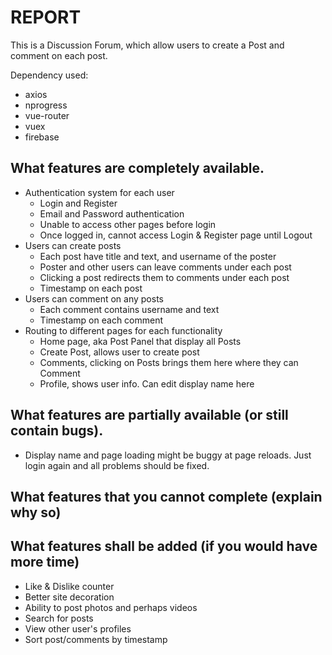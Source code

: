 # REPORT

This is a Discussion Forum, which allow users to create a Post
and comment on each post.

Dependency used:
- axios
- nprogress
- vue-router
- vuex
- firebase

## What features are completely available.

- Authentication system for each user
    - Login and Register
    - Email and Password authentication
    - Unable to access other pages before login
    - Once logged in, cannot access Login & Register page until Logout
- Users can create posts
    - Each post have title and text, and username of the poster
    - Poster and other users can leave comments under each post
    - Clicking a post redirects them to comments under each post
    - Timestamp on each post
- Users can comment on any posts
    - Each comment contains username and text
    - Timestamp on each comment
- Routing to different pages for each functionality
    - Home page, aka Post Panel that display all Posts
    - Create Post, allows user to create post
    - Comments, clicking on Posts brings them here where they can Comment
    - Profile, shows user info. Can edit display name here

## What features are partially available (or still contain bugs).

- Display name and page loading might be buggy at page reloads. Just login again and all problems should be fixed. 

## What features that you cannot complete (explain why so)

## What features shall be added (if you would have more time)

- Like & Dislike counter
- Better site decoration
- Ability to post photos and perhaps videos
- Search for posts
- View other user's profiles
- Sort post/comments by timestamp
